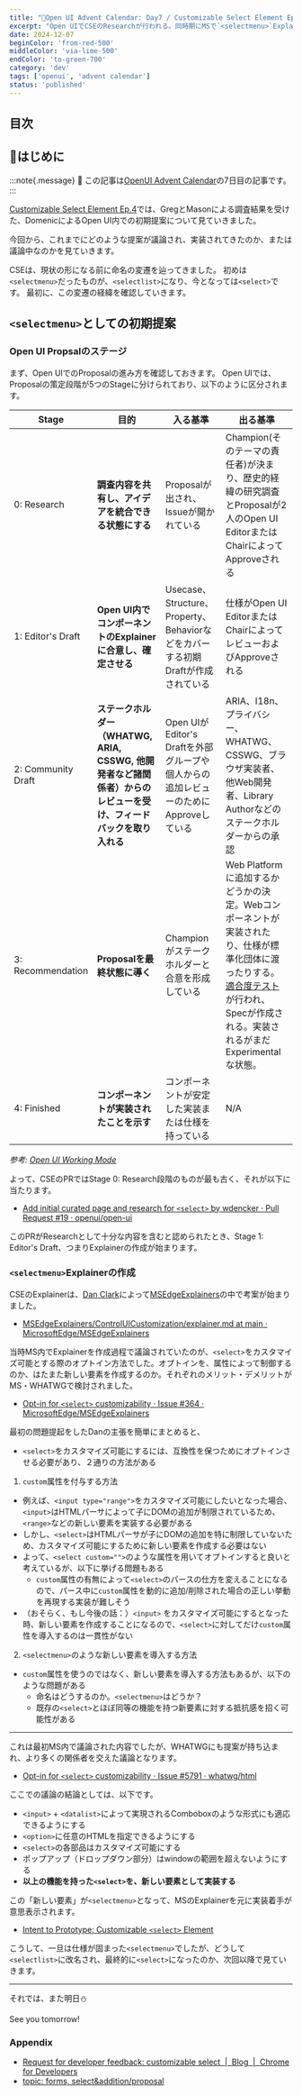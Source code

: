 ```yaml
---
title: "🎄Open UI Advent Calendar: Day7 / Customizable Select Element Ep.5"
excerpt: "Open UIでCSEのResearchが行われる。同時期にMSで`<selectmenu>`Explainerの作成。Explainerに基づいて、`<selectmenu>`がIntent to Prototypeに"
date: 2024-12-07
beginColor: 'from-red-500'
middleColor: 'via-lime-500'
endColor: 'to-green-700'
category: 'dev'
tags: ['openui', 'advent calendar']
status: 'published'
---
```

## 目次

## 🎄はじめに

:::note{.message}
🎄 この記事は[OpenUI Advent Calendar](https://adventar.org/calendars/10293)の7日目の記事です。
:::

[Customizable Select Element Ep.4](https://blog.sakupi01.com/dev/articles/2024-openui-advent-6)では、GregとMasonによる調査結果を受けた、DomenicによるOpen UI内での初期提案について見ていきました。

今回から、これまでにどのような提案が議論され、実装されてきたのか、または議論中なのかを見ていきます。

CSEは、現状の形になる前に命名の変遷を辿ってきました。
初めは`<selectmenu>`だったものが、`<selectlist>`になり、今となっては`<select>`です。
最初に、この変遷の経緯を確認していきます。

## `<selectmenu>`としての初期提案

### Open UI Propsalのステージ

まず、Open UIでのProposalの進み方を確認しておきます。
Open UIでは、Proposalの策定段階が5つのStageに分けられており、以下のように区分されます。

| Stage | 目的 | 入る基準 | 出る基準 |
|-------|------|----------|----------|
| 0: Research | **調査内容を共有し、アイデアを統合できる状態にする** | Proposalが出され、Issueが開かれている | Champion(そのテーマの責任者)が決まり、歴史的経緯の研究調査とProposalが2人のOpen UI EditorまたはChairによってApproveされる |
| 1: Editor's Draft | **Open UI内でコンポーネントのExplainerに合意し、確定させる** | Usecase、Structure、Property、Behaviorなどをカバーする初期Draftが作成されている | 仕様がOpen UI EditorまたはChairによってレビューおよびApproveされる |
| 2: Community Draft | **ステークホルダー（WHATWG, ARIA, CSSWG, 他開発者など諸関係者）からのレビューを受け、フィードバックを取り入れる** | Open UIがEditor's Draftを外部グループや個人からの追加レビューのためにApproveしている | ARIA、I18n、プライバシー、WHATWG、CSSWG、ブラウザ実装者、他Web開発者、Library Authorなどのステークホルダーからの承認 |
| 3: Recommendation | **Proposalを最終状態に導く** | Championがステークホルダーと合意を形成している | Web Platformに追加するかどうかの決定。Webコンポーネントが実装されたり、仕様が標準化団体に渡ったりする。[適合度テスト](https://wpt.fyi/results/?label=experimental&label=master&aligned)が行われ、Specが作成される。実装されるがまだExperimentalな状態。 |
| 4: Finished | **コンポーネントが実装されたことを示す** | コンポーネントが安定した実装または仕様を持っている | N/A |

*参考: [Open UI Working Mode](https://open-ui.org/working-mode/)*

よって、CSEのPRではStage 0: Research段階のものが最も古く、それが以下に当たります。

- [Add initial curated page and research for `<select>` by wdencker · Pull Request #19 · openui/open-ui](https://github.com/openui/open-ui/pull/19)

このPRがResearchとして十分な内容を含むと認められたとき、Stage 1: Editor's Draft、つまりExplainerの作成が始まります。

### `<selectmenu>`Explainerの作成

CSEのExplainerは、[Dan Clark](https://github.com/dandclark)によって[MSEdgeExplainers](https://github.com/MicrosoftEdge/MSEdgeExplainers)の中で考案が始まりました。

- [MSEdgeExplainers/ControlUICustomization/explainer.md at main · MicrosoftEdge/MSEdgeExplainers](https://github.com/MicrosoftEdge/MSEdgeExplainers/blob/main/ControlUICustomization/explainer.md)

当時MS内でExplainerを作成過程で議論されていたのが、`<select>`をカスタマイズ可能とする際のオプトイン方法でした。オプトインを、属性によって制御するのか、はたまた新しい要素を作成するのか。それぞれのメリット・デメリットがMS・WHATWGで検討されました。

- [Opt-in for `<select>` customizability · Issue #364 · MicrosoftEdge/MSEdgeExplainers](https://github.com/MicrosoftEdge/MSEdgeExplainers/issues/364)

最初の問題提起をしたDanの主張を簡単にまとめると、

- `<select>`をカスタマイズ可能にするには、互換性を保つためにオプトインさせる必要があり、２通りの方法がある

1. `custom`属性を付与する方法

- 例えば、`<input type="range">`をカスタマイズ可能にしたいとなった場合、`<input>`はHTMLパーサによって子にDOMの追加が制限されているため、`<range>`などの新しい要素を実装する必要がある
- しかし、`<select>`はHTMLパーサが子にDOMの追加を特に制限していないため、カスタマイズ可能にするために新しい要素を作成する必要はない
- よって、`<select custom="">`のような属性を用いてオプトインすると良いと考えているが、以下に挙げる問題もある
  - `custom`属性の有無によって`<select>`のパースの仕方を変えることになるので、パース中に`custom`属性を動的に追加/削除された場合の正しい挙動を再現する実装が難しそう
- （おそらく、もし今後の話：）`<input>` をカスタマイズ可能にするとなった時、新しい要素を作成することになるので、`<select>`に対してだけ`custom`属性を導入するのは一貫性がない

2. `<selectmenu>`のような新しい要素を導入する方法

- `custom`属性を使うのではなく、新しい要素を導入する方法もあるが、以下のような問題がある
  - 命名はどうするのか。`<selectmenu>`はどうか？
  - 既存の`<select>`とほぼ同等の機能を持つ新要素に対する抵抗感を招く可能性がある

***

これは最初MS内で議論された内容でしたが、WHATWGにも提案が持ち込まれ、より多くの関係者を交えた議論となります。

- [Opt-in for `<select>` customizability · Issue #5791 · whatwg/html](https://github.com/whatwg/html/issues/5791)

ここでの議論の結論としては、以下です。

- `<input>` + `<datalist>`によって実現されるComboboxのような形式にも適応できるようにする
- `<option>`に任意のHTMLを指定できるようにする
- `<select>`の各部品はカスタマイズ可能にする
- ポップアップ（ドロップダウン部分）はwindowの範囲を超えないようにする
- **以上の機能を持った`<select>`を、新しい要素として実装する**

この「新しい要素」が`<selectmenu>`となって、MSのExplainerを元に実装着手が意思表示されます。

- [Intent to Prototype: Customizable `<select>` Element](https://groups.google.com/a/chromium.org/g/blink-dev/c/9TcfjaOs5zg/m/WAiv6WpUAAAJ)

こうして、一旦は仕様が固まった`<selectmenu>`でしたが、どうして`<selectlist>`に改名され、最終的に`<select>`になったのか、次回以降で見ていきます。

***

それでは、また明日⛄

See you tomorrow!

### Appendix

- [Request for developer feedback: customizable select  |  Blog  |  Chrome for Developers](https://developer.chrome.com/blog/rfc-customizable-select#enhance_the_existing_select_element)
- [topic: forms, select&addition/proposal](https://github.com/whatwg/html/issues?page=1&q=is%3Aissue+label%3A%22topic%3A+select%22%2C%22topic%3A+forms%22+created%3A%3E%3D2020+label%3Aaddition%2Fproposal)
